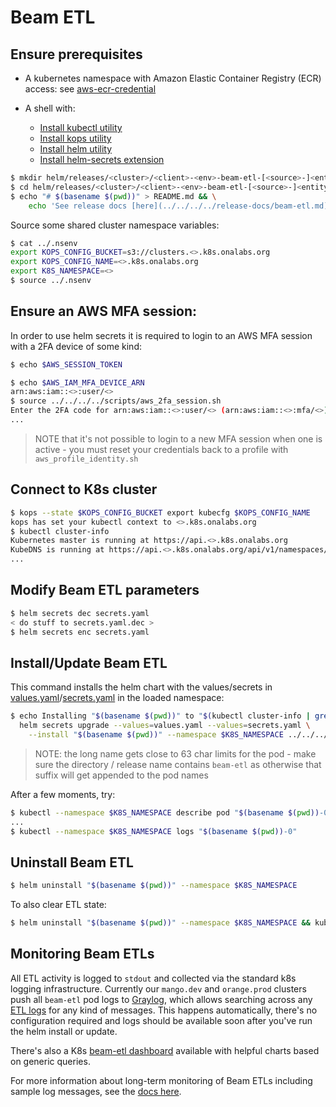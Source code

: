# Beam ETL

## Ensure prerequisites

* A kubernetes namespace with Amazon Elastic Container Registry (ECR) access: see [aws-ecr-credential](./aws_ecr_credential.md)

* A shell with:

  * [Install kubectl utility](https://kubernetes.io/docs/tasks/tools/install-kubectl/)
  * [Install kops utility](https://kubernetes.io/docs/setup/production-environment/tools/kops/)
  * [Install helm utility](https://helm.sh/docs/intro/install/)
  * [Install helm-secrets extension](https://github.com/zendesk/helm-secrets)

```sh
$ mkdir helm/releases/<cluster>/<client>-<env>-beam-etl-[<source>-]<entity>
$ cd helm/releases/<cluster>/<client>-<env>-beam-etl-[<source>-]<entity>
$ echo "# $(basename $(pwd))" > README.md && \
    echo 'See release docs [here](../../../../release-docs/beam-etl.md)' >> README.md
```

Source some shared cluster namespace variables:

```sh
$ cat ../.nsenv
export KOPS_CONFIG_BUCKET=s3://clusters.<>.k8s.onalabs.org
export KOPS_CONFIG_NAME=<>.k8s.onalabs.org
export K8S_NAMESPACE=<>
$ source ../.nsenv
```

## Ensure an AWS MFA session:

In order to use helm secrets it is required to login to an AWS MFA session with a 2FA device of some kind:

```sh
$ echo $AWS_SESSION_TOKEN

$ echo $AWS_IAM_MFA_DEVICE_ARN
arn:aws:iam::<>:user/<>
$ source ../../../../scripts/aws_2fa_session.sh
Enter the 2FA code for arn:aws:iam::<>:user/<> (arn:aws:iam::<>:mfa/<>):
...
```

> NOTE that it's not possible to login to a new MFA session when one is active - you must reset your credentials
> back to a profile with `aws_profile_identity.sh`

## Connect to K8s cluster

```sh
$ kops --state $KOPS_CONFIG_BUCKET export kubecfg $KOPS_CONFIG_NAME
kops has set your kubectl context to <>.k8s.onalabs.org
$ kubectl cluster-info
Kubernetes master is running at https://api.<>.k8s.onalabs.org
KubeDNS is running at https://api.<>.k8s.onalabs.org/api/v1/namespaces/kube-system/services/kube-dns:dns/proxy
...
```

## Modify Beam ETL parameters

```sh
$ helm secrets dec secrets.yaml
< do stuff to secrets.yaml.dec >
$ helm secrets enc secrets.yaml
```

## Install/Update Beam ETL

This command installs the helm chart with the values/secrets in [values.yaml](./values.yaml)/[secrets.yaml](./secrets.yaml) in the loaded namespace:

```sh
$ echo Installing "$(basename $(pwd))" to "$(kubectl cluster-info | grep master | awk '{print $6}')" && \
  helm secrets upgrade --values=values.yaml --values=secrets.yaml \
    --install "$(basename $(pwd))" --namespace $K8S_NAMESPACE ../../../../charts/beam-etl
```

> NOTE: the long name gets close to 63 char limits for the pod - make sure the directory / release name contains `beam-etl` as otherwise that suffix  will get appended to the pod names

After a few moments, try:
```sh
$ kubectl --namespace $K8S_NAMESPACE describe pod "$(basename $(pwd))-0"
...
$ kubectl --namespace $K8S_NAMESPACE logs "$(basename $(pwd))-0"
```

## Uninstall Beam ETL

```sh
$ helm uninstall "$(basename $(pwd))" --namespace $K8S_NAMESPACE
```

To also clear ETL state:

```sh
$ helm uninstall "$(basename $(pwd))" --namespace $K8S_NAMESPACE && kubectl delete pvc var-beam-etl-$(basename $(pwd))-0 --namespace $K8S_NAMESPACE
```

## Monitoring Beam ETLs

All ETL activity is logged to `stdout` and collected via the standard k8s logging infrastructure.  Currently our `mango.dev` and `orange.prod` clusters push all `beam-etl` pod logs to [Graylog](https://graylog.onalabs.org/search), which allows searching across any [ETL logs](https://graylog.onalabs.org/search?rangetype=relative&q=kubernetes_container_name%3Abeam-etl&relative=604800) for any kind of messages.  This happens automatically, there's no configuration required and logs should be available soon after you've run the helm install or update.

There's also a K8s [beam-etl dashboard](https://graylog.onalabs.org/dashboards/5fc8cb01904193324537617a) available with helpful charts based on generic queries.

For more information about long-term monitoring of Beam ETLs including sample log messages, see the [docs here](https://github.com/onaio/beam-etl/blob/master/docs/LongRunningEtls.md). 

